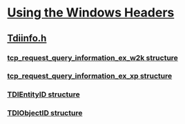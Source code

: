 # [Using the Windows Headers](../_winprog/index.md)
## [Tdiinfo.h](index.md)
### [tcp_request_query_information_ex_w2k structure](../tdiinfo/ns-tdiinfo-tcp_request_query_information_ex_w2k.md)
### [tcp_request_query_information_ex_xp structure](../tdiinfo/ns-tdiinfo-tcp_request_query_information_ex_xp.md)
### [TDIEntityID structure](../tdiinfo/ns-tdiinfo-tdientityid.md)
### [TDIObjectID structure](../tdiinfo/ns-tdiinfo-tdiobjectid.md)

